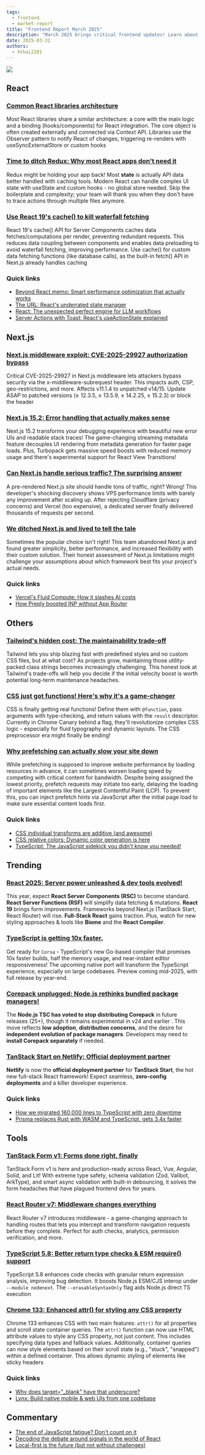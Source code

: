 ```yaml
---
tags:
  - frontend
  - market-report
title: "Frontend Report March 2025"
description: "March 2025 brings critical frontend updates! Learn about the Next.js security exploit you must patch nows. Explore TypeScript's upcoming 10x speed boost with Corsa, React Router's game-changing middleware, and why prefetching can surprisingly slow down your site. Plus: CSS functions are finally here, new in Chrome 133, Node.js is dropping Corepack, and TanStack Start finds an official deployment home!"
date: 2025-03-31
authors:
  - hthai2201
---
```


![](assets/frontend-report.png)

## React
### [Common React libraries architecture](https://www.felgus.dev/blog/common-react-lib-architecture)

Most React libraries share a similar architecture: a core with the main logic and a binding (hooks/components) for React integration. The core object is often created externally and connected via Context API. Libraries use the Observer pattern to notify React of changes, triggering re-renders with useSyncExternalStore or custom hooks

### [Time to ditch Redux: Why most React apps don't need it](https://www.bennett.ink/its-probably-time-to-stop-recommending-redux)

Redux might be holding your app back! Most **state** is actually API data better handled with caching tools. Modern React can handle complex UI state with useState and custom hooks - no global store needed. Skip the boilerplate and complexity; your team will thank you when they don't have to trace actions through multiple files anymore.

### [Use React 19's cache() to kill waterfall fetching](https://aurorascharff.no/posts/avoiding-server-component-waterfall-fetching-with-react-19-cache/)

React 19's cache() API for Server Components caches data fetches/computations per render, preventing redundant requests. This reduces data coupling between components and enables data preloading to avoid waterfall fetching, improving performance. Use cache() for custom data fetching functions (like database calls), as the built-in fetch() API in Next.js already handles caching

### Quick links

- [Beyond React.memo: Smart performance optimization that actually works](https://cekrem.github.io/posts/beyond-react-memo-smarter-performance-optimization/)
- [The URL: React's underrated state manager](https://iamsahaj.xyz/blog/react-state-in-the-url/)
- [React: The unexpected perfect engine for LLM workflows](https://www.gensx.com/blog/why-react-is-the-best-backend-workflow-engine)
- [Server Actions with Toast: React's useActionState explained](https://www.robinwieruch.de/react-server-actions-useactionstate-toast/)

## Next.js

### [Next.js middleware exploit: CVE-2025-29927 authorization bypass](https://zeropath.com/blog/nextjs-middleware-cve-2025-29927-auth-bypass)

Critical CVE-2025-29927 in Next.js middleware lets attackers bypass security via the x-middleware-subrequest header. This impacts auth, CSP, geo-restrictions, and more. Affects v11.1.4 to unpatched v14/15. Update ASAP to patched versions (≥ 12.3.5, ≥ 13.5.9, ≥ 14.2.25, ≥ 15.2.3) or block the header

### [Next.js 15.2: Error handling that actually makes sense](https://nextjs.org/blog/next-15-2)

Next.js 15.2 transforms your debugging experience with beautiful new error UIs and readable stack traces! The game-changing streaming metadata feature decouples UI rendering from metadata generation for faster page loads. Plus, Turbopack gets massive speed boosts with reduced memory usage and there's experimental support for React View Transitions!

### [Can Next.js handle serious traffic? The surprising answer](https://martijnhols.nl/blog/how-much-traffic-can-a-pre-rendered-nextjs-site-handle)

A pre-rendered Next.js site should handle tons of traffic, right? Wrong! This developer's shocking discovery shows VPS performance limits with barely any improvement after scaling up. After rejecting Cloudflare (privacy concerns) and Vercel (too expensive), a dedicated server finally delivered thousands of requests per second.

### [We ditched Next.js and lived to tell the tale](https://northflank.com/blog/why-we-ditched-next-js-and-never-looked-back)

Sometimes the popular choice isn't right! This team abandoned Next.js and found greater simplicity, better performance, and increased flexibility with their custom solution. Their honest assessment of Next.js limitations might challenge your assumptions about which framework best fits your project's actual needs.

### Quick links

- [Vercel's Fluid Compute: How it slashes AI costs](https://vercel.com/blog/how-fluid-compute-works-on-vercel)
- [How Preply boosted INP without App Router](https://medium.com/preply-engineering/how-preply-improved-inp-on-a-next-js-application-without-react-server-components-and-app-router-491713149875)

## Others

### [Tailwind's hidden cost: The maintainability trade-off](https://measured.co/blog/tailwind-trade-offs)

Tailwind lets you ship blazing fast with predefined styles and no custom CSS files, but at what cost? As projects grow, maintaining those utility-packed class strings becomes increasingly challenging. This honest look at Tailwind's trade-offs will help you decide if the initial velocity boost is worth potential long-term maintenance headaches.

### [CSS just got functions! Here's why it's a game-changer](https://css-tricks.com/functions-in-css/)

CSS is finally getting real functions! Define them with `@function`, pass arguments with type-checking, and return values with the `result` descriptor. Currently in Chrome Canary behind a flag, they'll revolutionize complex CSS logic - especially for fluid typography and dynamic layouts. The CSS preprocessor era might finally be ending!

### [Why prefetching can actually slow your site down](https://www.debugbear.com/blog/prefetch-slower-website)

While prefetching is supposed to improve website performance by loading resources in advance, it can sometimes worsen loading speed by competing with critical content for bandwidth. Despite being assigned the lowest priority, prefetch requests may initiate too early, delaying the loading of important elements like the Largest Contentful Paint (LCP). To prevent this, you can inject prefetch hints via JavaScript after the initial page load to make sure essential content loads first.

### Quick links

- [CSS individual transforms are additive (and awesome)](https://polypane.app/blog/the-css-transform-property-and-individual-transforms-are-additive)
- [CSS relative colors: Dynamic color generation is here](https://ishadeed.com/article/css-relative-colors/)
- [TypeScript: The JavaScript sidekick you didn't know you needed!](https://2ality.com/2025/03/typescript-sales-pitch.html)

## Trending

### [React 2025: Server power unleashed & dev tools evolved!](https://www.robinwieruch.de/react-trends/)

This year, expect **React Server Components (RSC)** to become standard. **React Server Functions (RSF)** will simplify data fetching & mutations. **React 19** brings form improvements. Frameworks beyond Next.js (TanStack Start, React Router) will rise. **Full-Stack React** gains traction. Plus, watch for new styling approaches & tools like **Biome** and the **React Compiler**.

### [TypeScript is getting 10x faster.](https://devblogs.microsoft.com/typescript/typescript-native-port/)

Get ready for `Corsa` - TypeScript's new Go-based compiler that promises 10x faster builds, half the memory usage, and near-instant editor responsiveness! The upcoming native port will transform the TypeScript experience, especially on large codebases. Preview coming mid-2025, with full release by year-end.

### [Corepack unplugged: Node.js rethinks bundled package managers!](https://socket.dev/blog/node-js-tsc-votes-to-stop-distributing-corepack)

The **Node.js TSC has voted to stop distributing Corepack** in future releases (25+), though it remains experimental in v24 and earlier . This move reflects **low adoption**, **distribution concerns**, and the desire for **independent evolution of package managers**. Developers may need to **install Corepack separately** if needed.

### [TanStack Start on Netlify: Official deployment partner](https://www.netlify.com/blog/tanstack-start-netlify-official-deployment-partner/)

**Netlify** is now the **official deployment partner** for **TanStack Start**, the hot new full-stack React framework! Expect seamless, **zero-config deployments** and a killer developer experience.

### Quick links

- [How we migrated 160,000 lines to TypeScript with zero downtime](https://benhowdle.im/migrating-js-to-ts-zero-downtime.html)
- [Prisma replaces Rust with WASM and TypeScript, gets 3.4x faster](https://www.prisma.io/blog/rust-to-typescript-update-boosting-prisma-orm-performance)

## Tools

### [TanStack Form v1: Forms done right, finally](https://tanstack.com/blog/announcing-tanstack-form-v1)

TanStack Form v1 is here and production-ready across React, Vue, Angular, Solid, and Lit! With extreme type safety, schema validation (Zod, Valibot, ArkType), and smart async validation with built-in debouncing, it solves the form headaches that have plagued frontend devs for years.

### [React Router v7: Middleware changes everything](https://react.statuscode.com/link/166745/web)

React Router v7 introduces middleware - a game-changing approach to handling routes that lets you intercept and transform navigation requests before they complete. Perfect for auth checks, analytics, permission verification, and more.

### [TypeScript 5.8: Better return type checks & ESM require() support](https://devblogs.microsoft.com/typescript/announcing-typescript-5-8/)

TypeScript 5.8 enhances code checks with granular return expression analysis, improving bug detection. It boosts Node.js ESM/CJS interop under `--module nodenext`. The `--erasableSyntaxOnly` flag aids Node.js direct TS execution

### [Chrome 133: Enhanced attr() for styling any CSS property](https://css-tricks.com/chrome-133-goodies/)

Chrome 133 enhances CSS with two main features: `attr()` for all properties and scroll state container queries. The `attr()` function can now use HTML attribute values to style any CSS property, not just content. This includes specifying data types and fallback values. Additionally, container queries can now style elements based on their scroll state (e.g., "stuck", "snapped") within a defined container. This allows dynamic styling of elements like sticky headers

### Quick links

- [Why does target="\_blank" have that underscore?](https://kyrylo.org/html/2024/10/25/why-does-target-blank-have-an-underscore-in-front.html)
- [Lynx: Build native mobile & web UIs from one codebase](https://lynxjs.org/)

## Commentary

- [The end of JavaScript fatigue? Don't count on it](https://allenpike.com/2025/javascript-fatigue-ssr)
- [Decoding the debate around signals in the world of React](https://www.felgus.dev/blog/signals-in-react)
- [Local-first is the future (but not without challenges)](https://rxdb.info/articles/local-first-future.html)
